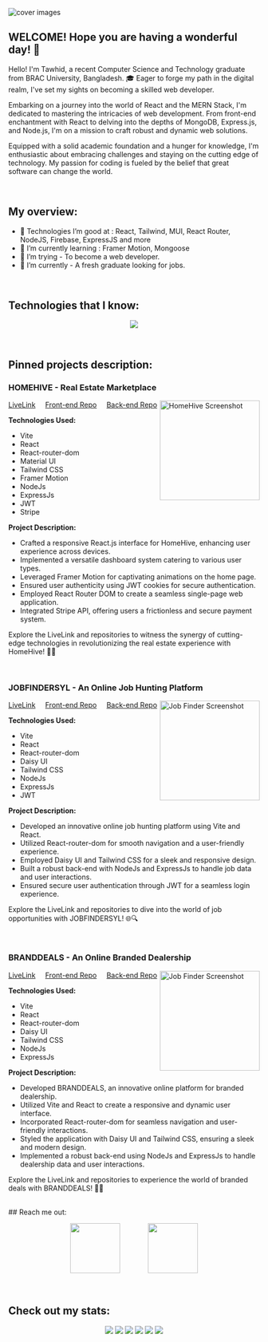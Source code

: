 ![cover images](<./coverImage/Welcome!%20(2).png> "Tawhid Cover image")

## WELCOME! Hope you are having a wonderful day! 👋

Hello! I'm Tawhid, a recent Computer Science and Technology graduate from BRAC University, Bangladesh. 🎓 Eager to forge my path in the digital realm, I've set my sights on becoming a skilled web developer.

Embarking on a journey into the world of React and the MERN Stack, I'm dedicated to mastering the intricacies of web development. From front-end enchantment with React to delving into the depths of MongoDB, Express.js, and Node.js, I'm on a mission to craft robust and dynamic web solutions.

Equipped with a solid academic foundation and a hunger for knowledge, I'm enthusiastic about embracing challenges and staying on the cutting edge of technology. My passion for coding is fueled by the belief that great software can change the world.

<br/>

## My overview:

- 🙂 Technologies I’m good at : React, Tailwind, MUI, React Router, NodeJS, Firebase, ExpressJS and more
- 🌱 I’m currently learning : Framer Motion, Mongoose
- 🤔 I’m trying - To become a web developer.
- 🔭 I’m currently - A fresh graduate looking for jobs.

<br/>

## Technologies that I know:

<p align="center">
  <a href="https://skillicons.dev">
    <img src="https://skillicons.dev/icons?i=js,html,css,express,firebase,materialui,mongodb,nodejs,react,tailwind,vite,vscode" />
  </a>
</p>

<br/>

## Pinned projects description:

### HOMEHIVE - Real Estate Marketplace

<div align="left">
  <a href="https://homehive-84c83.web.app/"><img align="right" src="./ScreenShots/Vite + Reactpng.png" width="200" alt="HomeHive Screenshot"/></a>
</div>

[LiveLink](https://homehive-84c83.web.app/) &nbsp;&nbsp;&nbsp; [Front-end Repo](https://github.com/tawhid-choudhury/home-hive-Real-estate-website-client) &nbsp;&nbsp;&nbsp; [Back-end Repo](https://github.com/tawhid-choudhury/home-hive-Real-estate-website-server)

**Technologies Used:**

- Vite
- React
- React-router-dom
- Material UI
- Tailwind CSS
- Framer Motion
- NodeJs
- ExpressJs
- JWT
- Stripe

**Project Description:**

- Crafted a responsive React.js interface for HomeHive, enhancing user experience across devices.
- Implemented a versatile dashboard system catering to various user types.
- Leveraged Framer Motion for captivating animations on the home page.
- Ensured user authenticity using JWT cookies for secure authentication.
- Employed React Router DOM to create a seamless single-page web application.
- Integrated Stripe API, offering users a frictionless and secure payment system.

Explore the LiveLink and repositories to witness the synergy of cutting-edge technologies in revolutionizing the real estate experience with HomeHive! 🏡✨

<br/>

### JOBFINDERSYL - An Online Job Hunting Platform

<div align="left">
  <a href="https://jobfindersyl.web.app"><img align="right" src="./ScreenShots/JobHomepng.png" width="200" alt="Job Finder Screenshot"/></a>
</div>

[LiveLink](https://jobfindersyl.web.app) &nbsp;&nbsp;&nbsp; [Front-end Repo](https://github.com/tawhid-choudhury/job-finder-client) &nbsp;&nbsp;&nbsp; [Back-end Repo](https://github.com/tawhid-choudhury/job-finder-server)

**Technologies Used:**

- Vite
- React
- React-router-dom
- Daisy UI
- Tailwind CSS
- NodeJs
- ExpressJs
- JWT

**Project Description:**

- Developed an innovative online job hunting platform using Vite and React.
- Utilized React-router-dom for smooth navigation and a user-friendly experience.
- Employed Daisy UI and Tailwind CSS for a sleek and responsive design.
- Built a robust back-end with NodeJs and ExpressJs to handle job data and user interactions.
- Ensured secure user authentication through JWT for a seamless login experience.

Explore the LiveLink and repositories to dive into the world of job opportunities with JOBFINDERSYL! 🌐🔍

<br/>

### BRANDDEALS - An Online Branded Dealership

<div align="left">
  <a href="https://branddealsa10.web.app/"><img align="right" src="./ScreenShots/brandDeals.png" width="200" alt="Job Finder Screenshot"/></a>
</div>

[LiveLink](https://branddealsa10.web.app/) &nbsp;&nbsp;&nbsp; [Front-end Repo](https://github.com/tawhid-choudhury/brand-deals-client) &nbsp;&nbsp;&nbsp; [Back-end Repo](https://github.com/tawhid-choudhury/brand-deals-server)

**Technologies Used:**

- Vite
- React
- React-router-dom
- Daisy UI
- Tailwind CSS
- NodeJs
- ExpressJs

**Project Description:**

- Developed BRANDDEALS, an innovative online platform for branded dealership.
- Utilized Vite and React to create a responsive and dynamic user interface.
- Incorporated React-router-dom for seamless navigation and user-friendly interactions.
- Styled the application with Daisy UI and Tailwind CSS, ensuring a sleek and modern design.
- Implemented a robust back-end using NodeJs and ExpressJs to handle dealership data and user interactions.

Explore the LiveLink and repositories to experience the world of branded deals with BRANDDEALS! 🚗✨

<br />
## Reach me out:

<div align="center">

[<img height="100" src="./icons/linkedin-icon-2.svg">](https://www.linkedin.com/in/tawhid-choudhury-0360072a4)
&nbsp;&nbsp;&nbsp;&nbsp;&nbsp;&nbsp;&nbsp;&nbsp;&nbsp;&nbsp;&nbsp;&nbsp;
[<img height="100" src="./icons/facebook-3-2.svg">](https://www.facebook.com/tawhid.chy.507)

</div>

<br/>

## Check out my stats:

<div align="center">

[![](https://raw.githubusercontent.com/tawhid-choudhury/stats/master/profile-summary-card-output/radical/0-profile-details.svg)](https://github.com/vn7n24fzkq/github-profile-summary-cards)
[![](https://raw.githubusercontent.com/tawhid-choudhury/stats/master/profile-summary-card-output/radical/1-repos-per-language.svg)](https://github.com/vn7n24fzkq/github-profile-summary-cards) [![](https://raw.githubusercontent.com/tawhid-choudhury/stats/master/profile-summary-card-output/radical/2-most-commit-language.svg)](https://github.com/vn7n24fzkq/github-profile-summary-cards)
[![](https://raw.githubusercontent.com/tawhid-choudhury/stats/master/profile-summary-card-output/radical/3-stats.svg)](https://github.com/vn7n24fzkq/github-profile-summary-cards) [![](https://raw.githubusercontent.com/tawhid-choudhury/stats/master/profile-summary-card-output/radical/4-productive-time.svg)](https://github.com/vn7n24fzkq/github-profile-summary-cards)
![](https://github-readme-streak-stats.herokuapp.com/?user=tawhid-choudhury&theme=radical&hide_border=true)

</div>
